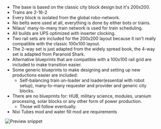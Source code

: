 - The base is based on the classic city block design but it's 200x200.
- Trains are 2-16-2
- Every block is isolated from the global robo-network.
- No belts were used at all, everything is done by either bots or trains.
- Nilaus' many-to-many train network is used for train scheduling.
- All builds are UPS optimized with inserter clocking.
- Two rail sets are included for the 200x200 layout because it isn't really compatible with the classic 100x100 layout.
- The 2-way set is just adapted from the widely spread book, the 4-way set is adapted from Paranoid Shark. 
- Alternative blueprints that are compatible with a 100x100 rail grid are included to make transition easier.
- Some generic blueprints to make designing and setting up new productions easier are included:
  - Self-balancing train un-loader and loader(essential with robot setup), many-to-many requester and provider and generic city blocks.
- There are no blueprints for: HUB, military science, modules, uranium processing, solar blocks or any other form of power production.
  - Those will follow eventually.
- Nixi Tubes mod and water fill mod are requirements

![Preview snippet](https://imgur.com/8ipbnxI)
